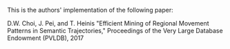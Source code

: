 This is the authors' implementation of the following paper:

D.W. Choi, J. Pei, and T. Heinis
"Efficient Mining of Regional Movement Patterns in Semantic Trajectories," Proceedings of the Very Large Database Endowment (PVLDB), 2017
